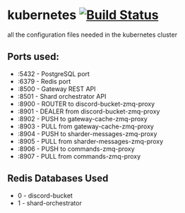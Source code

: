 # kubernetes [![Build Status](https://travis-ci.com/oxylbot/kubernetes.svg?branch=master)](https://travis-ci.com/oxylbot/kubernetes)
all the configuration files needed in the kubernetes cluster

## Ports used:
* :5432 - PostgreSQL port
* :6379 - Redis port
* :8500 - Gateway REST API
* :8501 - Shard orchestrator API
* :8900 - ROUTER to discord-bucket-zmq-proxy
* :8901 - DEALER from discord-bucket-zmq-proxy
* :8902 - PUSH to gateway-cache-zmq-proxy
* :8903 - PULL from gateway-cache-zmq-proxy
* :8904 - PUSH to sharder-messages-zmq-proxy
* :8905 - PULL from sharder-messages-zmq-proxy
* :8906 - PUSH to commands-zmq-proxy
* :8907 - PULL from commands-zmq-proxy

## Redis Databases Used
* 0 - discord-bucket
* 1 - shard-orchestrator
